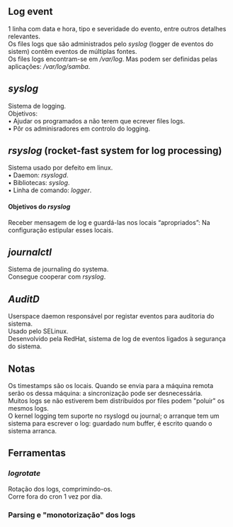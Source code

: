 ## Log event
1 linha com data e hora, tipo e severidade do evento, entre outros detalhes relevantes.
<br />
Os files logs que são administrados pelo *syslog* (logger de eventos do sistem) contêm eventos de múltiplas fontes.
<br />
Os files logs encontram-se em */var/log*. Mas podem ser definidas pelas aplicações: */var/log/samba*.

## *syslog*
Sistema de logging.
<br />
Objetivos: <br />
• Ajudar os programados a não terem que ecrever files logs. <br />
• Pôr os adminisradores em controlo do logging. <br />

## *rsyslog* (rocket-fast system for log processing)
Sistema usado por defeito em linux. <br />
• Daemon: *rsyslogd*. <br />
• Bibliotecas: *syslog*. <br />
• Linha de comando: *logger*.

#### Objetivos do *rsyslog*
Receber mensagem de log e guardá-las nos locais “apropriados”: Na configuração estipular esses locais.

## *journalctl*
Sistema de journaling do systema.
<br />
Consegue cooperar com *rsyslog*.

## *AuditD*
Userspace daemon responsável por registar eventos para auditoria do sistema.
<br />
Usado pelo SELinux.
<br />
Desenvolvido pela RedHat, sistema de log de eventos ligados à segurança do sistema.

## Notas
Os timestamps são os locais. Quando se envia para a máquina remota serão os dessa máquina: a sincronização pode ser desnecessária.
<br />
Muitos logs se não estiverem bem distribuídos por files podem "poluir" os mesmos logs.
<br />
O kernel logging tem suporte no rsyslogd ou journal; o arranque tem um sistema para escrever o log: guardado num buffer, é escrito quando o sistema arranca.

## Ferramentas
### *logrotate*
Rotação dos logs, comprimindo-os.
<br />
Corre fora do cron 1 vez por dia.

### Parsing e "monotorização" dos logs
